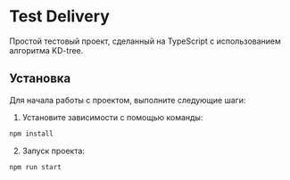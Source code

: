 # Test Delivery

Простой тестовый проект, сделанный на TypeScript с использованием алгоритма KD-tree.

## Установка

Для начала работы с проектом, выполните следующие шаги:

1. Установите зависимости с помощью команды:

```bash
npm install
```

2. Запуск проекта:
```bash
npm run start
```
